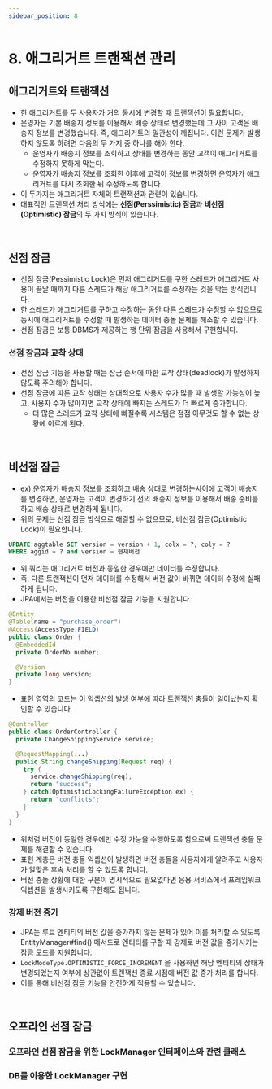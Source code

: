 ```yaml
---
sidebar_position: 8
---
```


# 8. 애그리거트 트랜잭션 관리

## 애그리거트와 트랜잭션

- 한 애그리거트를 두 사용자가 거의 동시에 변경할 때 트랜잭션이 필요합니다.
- 운영자는 기본 배송지 정보를 이용해서 배송 상태로 변경했는데 그 사이 고객은 배송지 정보를 변경했습니다. 즉, 애그리거트의 일관성이 깨집니다. 이런 문제가 발생하지 않도록 하려면 다음의 두 가지 중 하나를 해야 한다.
  - 운영자가 배송지 정보를 조회하고 상태를 변경하는 동안 고객이 애그리거트를 수정하지 못하게 막는다.
  - 운영자가 배송지 정보를 조회한 이후에 고객이 정보를 변경하면 운영자가 애그리거트를 다시 조회한 뒤 수정하도록 합니다.
- 이 두가지는 애그리거트 자체의 트랜잭션과 관련이 있습니다.
- 대표적인 트랜잭션 처리 방식에는 **선점(Perssimistic) 잠금**과 **비선점(Optimistic) 잠금**의 두 가지 방식이 있습니다.

<br/>

## 선점 잠금

- 선점 잠금(Pessimistic Lock)은 먼저 애그리거트를 구한 스레드가 애그리거트 사용이 끝날 때까지 다른 스레드가 해당 애그리거트를 수정하는 것을 막는 방식입니다.
- 한 스레드가 애그리거트를 구하고 수정하는 동안 다른 스레드가 수정할 수 없으므로 동시에 애그리거트를 수정할 때 발생하는 데이터 충돌 문제를 해소할 수 있습니다.
- 선점 잠금은 보통 DBMS가 제공하는 행 단위 잠금을 사용해서 구현합니다.

### 선점 잠금과 교착 상태

- 선점 잠금 기능을 사용할 때는 잠금 순서에 따한 교착 상태(deadlock)가 발생하지 않도록 주의해야 합니다.
- 선점 잠금에 따른 교착 상태는 상대적으로 사용자 수가 많을 때 발생할 가능성이 높고, 사용자 수가 많아지면 교착 상태에 빠지는 스레드가 더 빠르게 증가합니다.
  - 더 많은 스레드가 교착 상태에 빠질수록 시스템은 점점 아무것도 할 수 없는 상황에 이르게 된다.

<br/>

## 비선점 잠금

- ex) 운영자가 배송지 정보를 조회하고 배송 상태로 변경하는사이에 고객이 배송지를 변경하면, 운영자는 고객이 변경하기 전의 배송지 정보를 이용해서 배송 준비를 하고 배송 상태로 변경하게 됩니다.
- 위의 문제는 선점 잠금 방식으로 해결할 수 없으므로, 비선점 잠금(Optimistic Lock)이 필요합니다.

```sql
UPDATE aggtable SET version = version + 1, colx = ?, coly = ?
WHERE aggid = ? and version = 현재버전
```

- 위 쿼리는 애그리거트 버전과 동일한 경우에만 데이터를 수정합니다.
- 즉, 다른 트랜잭션이 먼저 데이터를 수정해서 버전 값이 바뀌면 데이터 수정에 실패하게 됩니다.
- JPA에서는 버전을 이용한 비선점 잠금 기능을 지원합니다.

```java
@Entity
@Table(name = "purchase_order")
@Access(AccessType.FIELD)
public class Order {
  @EmbeddedId
  private OrderNo number;

  @Version
  private long version;
}
```

- 표현 영역의 코드는 이 익셉션의 발생 여부에 따라 트랜잭션 충돌이 일어났는지 확인할 수 있습니다.

```java
@Controller
public class OrderController {
  private ChangeShippingService service;

  @RequestMapping(...)
  public String changeShipping(Request req) {
    try {
      service.changeShipping(req);
      return "success";
    } catch(OptimisticLockingFailureException ex) {
      return "conflicts";
    }
  }
}
```

- 위처럼 버전이 동일한 경우에만 수정 가능을 수행하도록 함으로써 트랜잭션 충돌 문제를 해결할 수 있습니다.
- 표현 계층은 버전 충돌 익셉션이 발생하면 버전 충돌을 사용자에게 알려주고 사용자가 알맞은 후속 처리를 할 수 있도록 합니다.
- 버전 충돌 상황에 대한 구분이 명시적으로 필요없다면 응용 서비스에서 프레임워크 익셉션을 발생시키도록 구현해도 됩니다.

### 강제 버전 증가

- JPA는 루트 엔티티의 버전 값을 증가하지 않는 문제가 있어 이를 처리할 수 있도록 EntityManager#find() 메서드로 엔티티를 구할 때 강제로 버전 값을 증가시키는 잠금 모드를 지원합니다.
- `LockModeType.OPTIMISTIC_FORCE_INCREMENT` 을 사용하면 해당 엔티티의 상태가 변경되었는지 여부에 상관없이 트랜잭션 종료 시점에 버전 값 증가 처리를 합니다.
- 이를 통해 비선점 잠금 기능을 안전하게 적용할 수 있습니다.

<br/>

## 오프라인 선점 잠금

### 오프라인 선점 잠금을 위한 LockManager 인터페이스와 관련 클래스

### DB를 이용한 LockManager 구현
